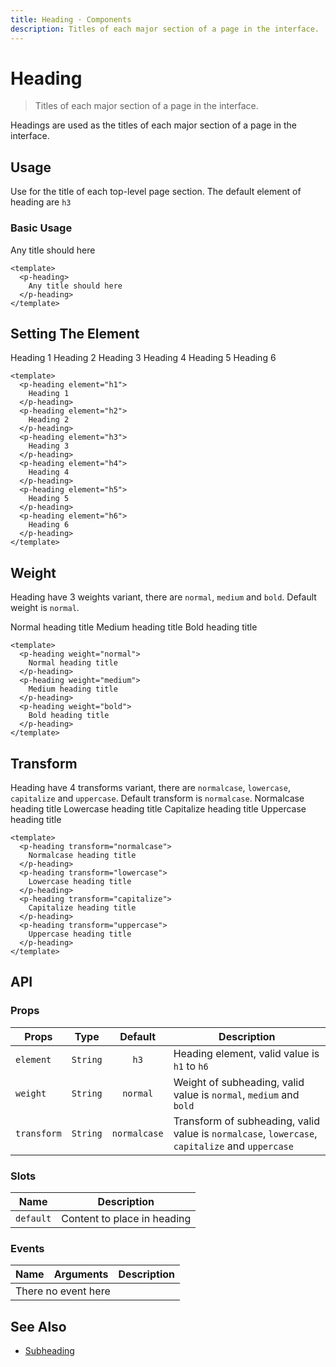 ```yaml
---
title: Heading · Components
description: Titles of each major section of a page in the interface.
---
```


<script setup>
  import pHeading from './Heading.vue'
</script>

<style scoped lang="postcss">
  .preview {

    h1, h2, h3, h4, h5, h6 {
      @apply mt-0;
      font-weight: inherit;
    }

    h2 {
      @apply m-0 p-0 border-b-0;
    }
  }
</style>

# Heading

> Titles of each major section of a page in the interface.

Headings are used as the titles of each major section of a page in the interface.

## Usage
Use for the title of each top-level page section. The default element of heading are `h3`

### Basic Usage

<preview>
  <p-heading>
    Any title should here
  </p-heading>
</preview>

```vue
<template>
  <p-heading>
    Any title should here
  </p-heading>
</template>
```

## Setting The Element

<preview class="flex-col gap-3">
  <p-heading element="h1">
    Heading 1
  </p-heading>
  <p-heading element="h2">
    Heading 2
  </p-heading>
  <p-heading element="h3">
    Heading 3
  </p-heading>
  <p-heading element="h4">
    Heading 4
  </p-heading>
  <p-heading element="h5">
    Heading 5
  </p-heading>
  <p-heading element="h6">
    Heading 6
  </p-heading>
</preview>

```vue
<template>
  <p-heading element="h1">
    Heading 1
  </p-heading>
  <p-heading element="h2">
    Heading 2
  </p-heading>
  <p-heading element="h3">
    Heading 3
  </p-heading>
  <p-heading element="h4">
    Heading 4
  </p-heading>
  <p-heading element="h5">
    Heading 5
  </p-heading>
  <p-heading element="h6">
    Heading 6
  </p-heading>
</template>
```

## Weight
Heading have 3 weights variant, there are `normal`, `medium` and `bold`. Default weight is `normal`.

<preview class="flex-col gap-3">
  <p-heading weight="normal">
    Normal heading title
  </p-heading>
  <p-heading weight="medium">
    Medium heading title
  </p-heading>
  <p-heading weight="bold">
    Bold heading title
  </p-heading>
</preview>

```vue
<template>
  <p-heading weight="normal">
    Normal heading title
  </p-heading>
  <p-heading weight="medium">
    Medium heading title
  </p-heading>
  <p-heading weight="bold">
    Bold heading title
  </p-heading>
</template>
```

## Transform
Heading have 4 transforms variant, there are `normalcase`, `lowercase`, `capitalize` and `uppercase`. Default transform is `normalcase`.
<preview class="flex-col gap-3">
  <p-heading transform="normalcase">
    Normalcase heading title
  </p-heading>
  <p-heading transform="lowercase">
    Lowercase heading title
  </p-heading>
  <p-heading transform="capitalize">
    Capitalize heading title
  </p-heading>
  <p-heading transform="uppercase">
    Uppercase heading title
  </p-heading>
</preview>

```vue
<template>
  <p-heading transform="normalcase">
    Normalcase heading title
  </p-heading>
  <p-heading transform="lowercase">
    Lowercase heading title
  </p-heading>
  <p-heading transform="capitalize">
    Capitalize heading title
  </p-heading>
  <p-heading transform="uppercase">
    Uppercase heading title
  </p-heading>
</template>
```

## API

### Props

| Props       |   Type   | Default      | Description                                  |
|-------------|:--------:|:------------:|----------------------------------------------|
| `element`   | `String` |  `h3`        | Heading element, valid value is `h1` to `h6` |
| `weight`    | `String` | `normal`     | Weight of subheading, valid value is `normal`, `medium` and `bold` |
| `transform` | `String` | `normalcase` | Transform of subheading, valid value is `normalcase`, `lowercase`, `capitalize` and `uppercase`   |

### Slots

| Name      | Description                 |
|-----------|-----------------------------|
| `default` | Content to place in heading |

### Events

<table>
  <thead>
    <tr>
      <th>Name</th>
      <th>Arguments</th>
      <th>Description</th>
    </tr>
  </thead>
  <tbody>
    <tr>
      <td colspan="3" class="text-center">There no event here</td>
    </tr>
  </tbody>
</table>

## See Also

- [Subheading](/components/subheading/index)
